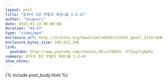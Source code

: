 ```yaml
---
layout: post
title: "로마서 3강 부활의 복음(롬 1:3-4)"
author: "Yangnuri"
date: 2015-01-10 00:00:00
duration: "44:47"
type: "video/mp4"
enclosure_url: http://archive.org/download/a01041315591_gmail_3134/%EB%A1%9C%EB%A7%88%EC%84%9C%203%EA%B0%95%20%EB%B6%80%ED%99%9C%EC%9D%98%20%EB%B3%B5%EC%9D%8C%28%EB%A1%AC1_3-4%29.mp4
enclosure_bytes_size: 109,621,248  
link:
  youtube: http://www.youtube.com/channel/UCcx23KhkV_-P7ZygYCq8wFw
summary: 로마서 3강 부활의 복음(롬 1:3-4)
show_notes:
---
```


{% include post_body.html %}
